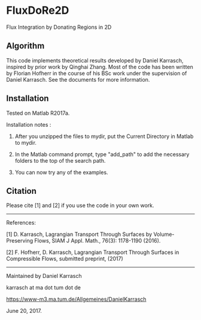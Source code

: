 # FluxDoRe2D
Flux Integration by Donating Regions in 2D

## Algorithm
This code implements theoretical results developed by Daniel Karrasch,
inspired by prior work by Qinghai Zhang. Most of the code has been 
written by Florian Hofherr in the course of his BSc work under the
supervision of Daniel Karrasch. See the documents for more information.

## Installation
Tested on Matlab R2017a.

Installation notes :

1. After you unzipped the files to mydir, put the Current Directory in Matlab to mydir.

2. In the Matlab command prompt, type "add_path" to add the necessary folders to the top of the search path.

3. You can now try any of the examples.

## Citation
Please cite [1] and [2] if you use the code in your own work.

----------------------------------------------------------------------------- 

References:

[1] D. Karrasch, Lagrangian Transport Through Surfaces by Volume-Preserving Flows,
    SIAM J Appl. Math., 76(3): 1178-1190 (2016). 

[2] F. Hofherr, D. Karrasch, Lagrangian Transport Through Surfaces in Compressible Flows,
    submitted preprint, (2017)

-----------------------------------------------------------------------------

Maintained by Daniel Karrasch

karrasch at ma dot tum dot de

https://www-m3.ma.tum.de/Allgemeines/DanielKarrasch

June 20, 2017.
